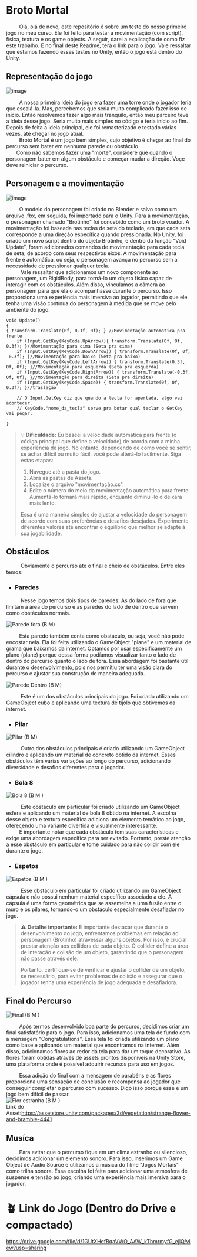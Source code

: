 # Broto Mortal
&nbsp;&nbsp;&nbsp;&nbsp;&nbsp;&nbsp;&nbsp;&nbsp;&nbsp;Olá, olá de novo, este repositório é sobre um teste do nosso primeiro jogo no meu curso. Ele foi feito para testar a movimentação (com script), física, textura e os game objects. A seguir, darei a explicação de como fiz este trabalho. E no final deste Readme, terá o link para o jogo. Vale ressaltar que estamos fazendo esses testes no Unity, então o jogo está dentro do Unity.
## Representação do jogo <br>
![image](https://github.com/KauanJesusJD/Broto-Mortal/assets/127852225/b90e578e-1a9b-41eb-a944-0445d2e3e3e0)<br>

&nbsp;&nbsp;&nbsp;&nbsp;&nbsp;&nbsp;&nbsp;&nbsp;&nbsp;A nossa primeira ideia do jogo era fazer uma torre onde o jogador teria que escalá-la. Mas, percebemos que seria muito complicado fazer isso de início. Então resolvemos fazer algo mais tranquilo, então meu parceiro teve a ideia desse jogo. Seria muito mais simples no código e teria início ao fim. Depois de feita a ideia principal, ele foi remasterizado e testado várias vezes, até chegar no jogo atual.<br>
&nbsp;&nbsp;&nbsp;&nbsp;&nbsp;&nbsp;&nbsp;&nbsp;&nbsp;Broto Mortal é um jogo bem simples, cujo objetivo é chegar ao final do percurso sem bater em nenhuma parede ou obstáculo.<br>&nbsp;&nbsp;&nbsp;&nbsp;&nbsp;&nbsp;&nbsp;Como não sabemos fazer uma "morte", considere que quando o personagem bater em algum obstáculo e começar mudar a direção. Voçe deve reiniciar o percurso.
## Personagem e a movimentação
![image](https://github.com/KauanJesusJD/Broto-Mortal/assets/127852225/51b1b4b9-13e9-45c7-a164-281446e4fc68)
 
&nbsp;&nbsp;&nbsp;&nbsp;&nbsp;&nbsp;&nbsp;&nbsp;&nbsp;O modelo do personagem foi criado no Blender e salvo como um arquivo .fbx, em seguida, foi importado para o Unity. Para a movimentação, o personagem chamado "Brotinho" foi concebido como um broto voador. A movimentação foi baseada nas teclas de seta do teclado, em que cada seta corresponde a uma direção específica quando pressionada. No Unity, foi criado um novo script dentro do objeto Brotinho, e dentro da função "Void Update", foram adicionados comandos de movimentação para cada tecla de seta, de acordo com seus respectivos eixos. A movimentação para frente é automática, ou seja, o personagem avança no percurso sem a necessidade de pressionar qualquer tecla.
<br>&nbsp;&nbsp;&nbsp;&nbsp;&nbsp;&nbsp;&nbsp;&nbsp;&nbsp; Vale ressaltar que adicionamos um novo componente ao personagem, um RigidBody, para torná-lo um objeto físico capaz de interagir com os obstáculos. Além disso, vinculamos a câmera ao personagem para que ela o acompanhasse durante o percurso. Isso proporciona uma experiência mais imersiva ao jogador, permitindo que ele tenha uma visão contínua do personagem à medida que se move pelo ambiente do jogo.

    void Update()
    {
	{ transform.Translate(0f, 0.1f, 0f); } //Movimentação automatica pra frente
        if (Input.GetKey(KeyCode.UpArrow)){ transform.Translate(0f, 0f, 0.3f); }//Movimentação para cima (Seta pra cima)
        if (Input.GetKey(KeyCode.DownArrow)) { transform.Translate(0f, 0f, -0.3f); }//Movimentação para baixo (Seta pra baixo)
        if (Input.GetKey(KeyCode.LeftArrow)) { transform.Translate(0.3f, 0f, 0f); }//Movimentação para esquerda (Seta pra esquerda)
        if (Input.GetKey(KeyCode.RightArrow)) { transform.Translate(-0.3f, 0f, 0f); }//Movimentação para direita (Seta pra direita)
        if (Input.GetKey(KeyCode.Space)) { transform.Translate(0f, 0f, 0.3f); }//traslação

        // O Input.GetKey diz que quando a tecla for apertada, algo vai acontecer.
		// KeyCode."nome_da_tecla" serve pra botar qual teclar o GetKey vai pegar.
        
    }
 
> 💡 **Dificuldade:** Eu baseei a velocidade automática para frente (o código principal que define a velocidade) de acordo com a minha experiência de jogo. No entanto, dependendo de como você se sentir, se achar difícil ou muito fácil, você pode alterá-lo facilmente. Siga estas etapas:
>
> 1. Navegue até a pasta do jogo.
> 2. Abra as pastas de Assets.
> 3. Localize o arquivo "movimentação.cs".
> 4. Edite o número do meio da movimentação automática para frente. Aumentá-lo tornará mais rápido, enquanto diminuí-lo o deixará  mais lento.
>
> Essa é uma maneira simples de ajustar a velocidade do personagem de acordo com suas preferências e desafios desejados. Experimente diferentes valores até encontrar o equilíbrio que melhor se adapte à sua jogabilidade.
 
 ## Obstáculos
 &nbsp;&nbsp;&nbsp;&nbsp;&nbsp;&nbsp;&nbsp;&nbsp;&nbsp; Obviamente o percurso ate o final e cheio de obstáculos. Entre eles temos:
- ### Paredes <br>
 &nbsp;&nbsp;&nbsp;&nbsp;&nbsp;&nbsp;&nbsp;&nbsp;&nbsp; Nesse jogo temos dois tipos de paredes: As do lado de fora que limitam a àrea do percurso e as paredes do lado de dentro que servem como obstáculos normais.
 
![Parede fora (B M)](https://github.com/KauanJesusJD/Broto-Mortal/assets/127852225/b09a4137-501c-4802-b8c4-0c4a58b5a0a3)<br>

&nbsp;&nbsp;&nbsp;&nbsp;&nbsp;&nbsp;&nbsp;&nbsp;&nbsp;Esta parede também conta como obstáculo, ou seja, você não pode encostar nela. Ela foi feita utilizando o GameObject "plane" e um material de grama que baixamos da internet. Optamos por usar especificamente um plano (plane) porque dessa forma podíamos visualizar tanto o lado de dentro do percurso quanto o lado de fora. Essa abordagem foi bastante útil durante o desenvolvimento, pois nos permitiu ter uma visão clara do percurso e ajustar sua construção de maneira adequada.

![Parede Dentro (B M)](https://github.com/KauanJesusJD/Broto-Mortal/assets/127852225/ecdad4de-6300-47e3-94d5-097e4b7a5fba)<br>

&nbsp;&nbsp;&nbsp;&nbsp;&nbsp;&nbsp;&nbsp;&nbsp;&nbsp; Este é um dos obstáculos principais do jogo. Foi criado utilizando um GameObject cubo e aplicando uma textura de tijolo que obtivemos da internet.
- ### Pilar

![Pilar (B M)](https://github.com/KauanJesusJD/Broto-Mortal/assets/127852225/61e320b7-a48c-4e47-8f18-17bd0b3dd78a)

&nbsp;&nbsp;&nbsp;&nbsp;&nbsp;&nbsp;&nbsp;&nbsp;&nbsp; Outro dos obstáculos principais é criado utilizando um GameObject cilindro e aplicando um material de concreto obtido da internet. Esses obstáculos têm várias variações ao longo do percurso, adicionando diversidade e desafios diferentes para o jogador.<br>
- ### Bola 8

![Bola 8 (B M )](https://github.com/KauanJesusJD/Broto-Mortal/assets/127852225/0ba33c84-73e6-49e1-b20f-55fe678de45c)

&nbsp;&nbsp;&nbsp;&nbsp;&nbsp;&nbsp;&nbsp;&nbsp;&nbsp; Este obstáculo em particular foi criado utilizando um GameObject esfera e aplicando um material de bola 8 obtido na internet. A escolha desse objeto e textura específica adiciona um elemento temático ao jogo, oferecendo uma variante divertida e visualmente interessante.<br>&nbsp;&nbsp;&nbsp;&nbsp;&nbsp;&nbsp;&nbsp;&nbsp;&nbsp;É importante notar que cada obstáculo tem suas características e exige uma abordagem específica para ser evitado. Portanto, preste atenção a esse obstáculo em particular e tome cuidado para não colidir com ele durante o jogo.
- ### Espetos 

![Espetos (B M )](https://github.com/KauanJesusJD/Broto-Mortal/assets/127852225/cbc6a9f3-3eeb-46c7-b7c3-d4505aca829e)

&nbsp;&nbsp;&nbsp;&nbsp;&nbsp;&nbsp;&nbsp;&nbsp;&nbsp; Esse obstáculo em particular foi criado utilizando um GameObject cápsula e não possui nenhum material específico associado a ele. A cápsula é uma forma geométrica que se assemelha a uma fusão entre o muro e os pilares, tornando-o um obstáculo especialmente desafiador no jogo.

> ⚠️ **Detalhe importante:** É importante destacar que durante o desenvolvimento do jogo, enfrentamos problemas em relação ao personagem (Brotinho) atravessar alguns objetos. Por isso, é crucial prestar atenção aos colliders de cada objeto. O collider define a área de interação e colisão de um objeto, garantindo que o personagem não passe através dele.
>
>Portanto, certifique-se de verificar e ajustar o collider de um objeto, se necessário, para evitar problemas de colisão e assegurar que o jogador tenha uma experiência de jogo adequada e desafiadora.

## Final do Percurso<br>
![Final (B M )](https://github.com/KauanJesusJD/Broto-Mortal/assets/127852225/9be878c2-49ec-429f-b9e6-2aa966cf5d5d)

&nbsp;&nbsp;&nbsp;&nbsp;&nbsp;&nbsp;&nbsp;&nbsp;&nbsp;Após termos desenvolvido boa parte do percurso, decidimos criar um final satisfatório para o jogo. Para isso, adicionamos uma tela de fundo com a mensagem "Congratulations". Essa tela foi criada utilizando um plano como base e aplicando um material que encontramos na internet. Além disso, adicionamos flores ao redor da tela para dar um toque decorativo. As flores foram obtidas através de assets prontos disponíveis na Unity Store, uma plataforma onde é possível adquirir recursos para uso em jogos.

&nbsp;&nbsp;&nbsp;&nbsp;&nbsp;&nbsp;&nbsp;&nbsp;&nbsp;Essa adição do final com a mensagem de parabéns e as flores proporciona uma sensação de conclusão e recompensa ao jogador que conseguir completar o percurso com sucesso. Digo isso porque esse e um jogo bem difícil de passar.<br>
![Flor estranha (B M )](https://github.com/KauanJesusJD/Broto-Mortal/assets/127852225/b0ecca4b-ab5c-4f0f-aca2-902ebd526ca7)<br>
Link do Asset:https://assetstore.unity.com/packages/3d/vegetation/strange-flower-and-bramble-4441

## Musíca
&nbsp;&nbsp;&nbsp;&nbsp;&nbsp;&nbsp;&nbsp;&nbsp;&nbsp;Para evitar que o percurso fique em um clima estranho ou silencioso, decidimos adicionar um elemento sonoro. Para isso, inserimos um Game Object de Audio Source e utilizamos a música do filme "Jogos Mortais" como trilha sonora. Essa escolha foi feita para adicionar uma atmosfera de suspense e tensão ao jogo, criando uma experiência mais imersiva para o jogador.

# 🪴 Link do Jogo (Dentro do Drive e compactado)
https://drive.google.com/file/d/1GUtXHefBqaVWO_AAW_kThmrmyfG_ejlQ/view?usp=sharing




